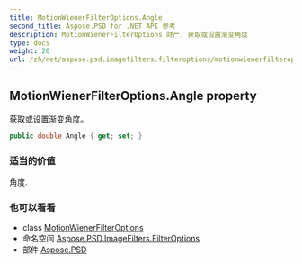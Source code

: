 ```yaml
---
title: MotionWienerFilterOptions.Angle
second_title: Aspose.PSD for .NET API 参考
description: MotionWienerFilterOptions 财产. 获取或设置渐变角度
type: docs
weight: 20
url: /zh/net/aspose.psd.imagefilters.filteroptions/motionwienerfilteroptions/angle/
---
```

## MotionWienerFilterOptions.Angle property

获取或设置渐变角度。

```csharp
public double Angle { get; set; }
```

### 适当的价值

角度.

### 也可以看看

* class [MotionWienerFilterOptions](../)
* 命名空间 [Aspose.PSD.ImageFilters.FilterOptions](../../motionwienerfilteroptions/)
* 部件 [Aspose.PSD](../../../)


